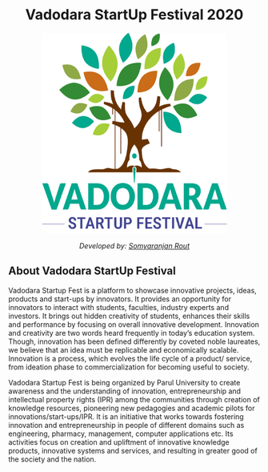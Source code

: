 <h1 align="center">Vadodara StartUp Festival 2020</h1>

<div align="center">
  <a href="http://vadodarastartupfestival.in/">
    <img src="https://github.com/VadodaraStartupFestival/2020/blob/master/assets/img/Logo.png" width="370" height="400">
  </a>
  <br>
  <p>
    <em>Developed by: <a href="https://www.instagram.com/somyaranjan_26/">Somyaranjan Rout</a></em>
  </p>
</div>

## About Vadodara StartUp Festival

Vadodara Startup Fest is a platform to showcase innovative projects, ideas, products and start-ups by innovators. It provides an opportunity for innovators to interact with students, faculties, industry experts and investors. It brings out hidden creativity of students, enhances their skills and performance by focusing on overall innovative development. Innovation and creativity are two words heard frequently in today’s education system. Though, innovation has been defined differently by coveted noble laureates, we believe that an idea must be replicable and economically scalable. Innovation is a process, which evolves the life cycle of a product/ service, from ideation phase to commercialization for becoming useful to society.

Vadodara Startup Fest is being organized by Parul University to create awareness and the understanding of innovation, entrepreneurship and intellectual property rights (IPR) among the communities through creation of knowledge resources, pioneering new pedagogies and academic pilots for innovations/start-ups/IPR. It is an initiative that works towards fostering innovation and entrepreneurship in people of different domains such as engineering, pharmacy, management, computer applications etc. Its activities focus on creation and upliftment of innovative knowledge products, innovative systems and services, and resulting in greater good of the society and the nation.
